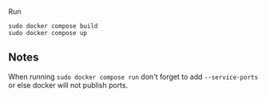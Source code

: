 Run 
```
sudo docker compose build
sudo docker compose up
```

## Notes
When running `sudo docker compose run` don't forget to add `--service-ports` or else docker will not publish ports.